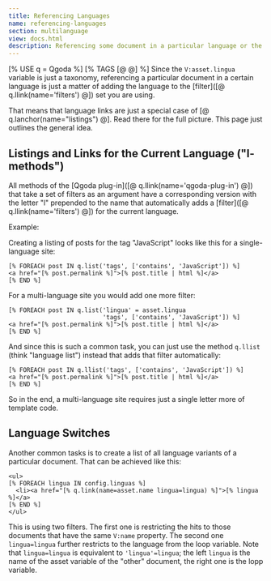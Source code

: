 ```yaml
---
title: Referencing Languages
name: referencing-languages
section: multilanguage
view: docs.html
description: Referencing some document in a particular language or the current document in another language is very easily achieved with Qgoda.
---
```

[% USE q = Qgoda %]
[% TAGS [@ @] %]
Since the `V:asset.lingua` variable is just a taxonomy, referencing a particular document in a certain language is just a matter of adding the language to the [filter]([@ q.llink(name='filters') @]) set you are using.

That means that language links are just a special case of [@ q.lanchor(name="listings") @]. Read there for the full picture. This page just outlines the general idea.

## Listings and Links for the Current Language ("l-methods")

All methods of the [Qgoda plug-in]([@ q.llink(name='qgoda-plug-in') @]) that take a set of filters as an argument have a corresponding version with the letter "l" prepended to the name that automatically adds a [filter]([@ q.llink(name='filters') @]) for the current language.

Example:

Creating a listing of posts for the tag "JavaScript" looks like this for a single-language site:

<!--qgoda-no-xgettext-->
```tt2;line-numbers
[% FOREACH post IN q.list('tags', ['contains', 'JavaScript']) %]
<a href="[% post.permalink %]">[% post.title | html %]</a>
[% END %]
```
<!--/qgoda-no-xgettext-->

For a multi-language site you would add one more filter:

<!--qgoda-no-xgettext-->
```tt2;line-numbers
[% FOREACH post IN q.list('lingua' = asset.lingua
                          'tags', ['contains', 'JavaScript']) %]
<a href="[% post.permalink %]">[% post.title | html %]</a>
[% END %]
```
<!--/qgoda-no-xgettext-->

And since this is such a common task, you can just use the method `q.llist` (think "language list") instead that adds that filter automatically:

<!--qgoda-no-xgettext-->
```tt2;line-numbers
[% FOREACH post IN q.llist('tags', ['contains', 'JavaScript']) %]
<a href="[% post.permalink %]">[% post.title | html %]</a>
[% END %]
```
<!--/qgoda-no-xgettext-->

So in the end, a multi-language site requires just a single letter more of template code.

## Language Switches

Another common tasks is to create a list of all language variants of a particular document. That can be achieved like this:

<!--qgoda-no-xgettext-->
```tt2;line-numbers
<ul>
[% FOREACH lingua IN config.linguas %]
  <li><a href="[% q.link(name=asset.name lingua=lingua) %]">[% lingua %]</a>
[% END %]
</ul>
```
<!--/qgoda-no-xgettext-->

This is using two filters. The first one is restricting the hits to those documents that have the same `V:name` property. The second one `lingua=lingua` further restricts to the language from the loop variable. Note that `lingua=lingua` is equivalent to `'lingua'=lingua`; the left `lingua` is the name of the asset variable of the "other" document, the right one is the lopp variable.


